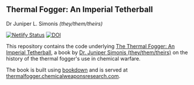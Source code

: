 ## Thermal Fogger: An Imperial Tetherball

Dr Juniper L. Simonis _(they/them/theirs)_

[![Netlify Status](https://api.netlify.com/api/v1/badges/cd448b0d-77d6-4b85-8908-25b58342c825/deploy-status)](https://app.netlify.com/sites/objective-wing-29d45d/deploys)
[![DOI](https://zenodo.org/badge/DOI/10.5281/zenodo.4850406.svg)](https://doi.org/10.5281/zenodo.4850406)

This repository contains the code underlying [The Thermal Fogger: An Imperial Tetherball](https://thermalfogger.chemicalweaponsresearch.com), a book by [Dr. Juniper Simonis (they/them/theirs)](https://www.dapperstats.com/author/dr.-juniper-l.-simonis/) on the history of the thermal fogger's use in chemical warfare.


The book is built using [bookdown](https://bookdown.org) and is served at [thermalfogger.chemicalweaponsresearch.com](https://thermalfogger.chemicalweaponsresearch.com).

